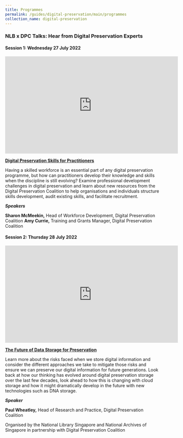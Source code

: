 ```yaml
---
title: Programmes
permalink: /guides/digital-preservation/main/programmes
collection_name: digital-preservation
---
```



### **NLB x DPC Talks:  Hear from Digital Preservation Experts** 



#### **Session 1:  Wednesday 27 July 2022**

<div class="bp-youtube">
<iframe width="560" height="315" src="https://www.youtube.com/embed/t3t6UBG50zw" title="YouTube video player" frameborder="0" allow="accelerometer; autoplay; clipboard-write; encrypted-media; gyroscope; picture-in-picture" allowfullscreen></iframe>

**[Digital Preservation Skills for Practitioners](https://youtu.be/t3t6UBG50zw)**

Having a skilled workforce is an essential part of any digital preservation programme, but how can practitioners develop their knowledge and skills when the discipline is still evolving? Examine professional development challenges in digital preservation and learn about new resources from the Digital Preservation Coalition to help organisations and individuals structure skills development, audit existing skills, and facilitate recruitment.

***Speakers***

**Sharon McMeekin,** Head of Workforce Development, Digital Preservation Coalition
**Amy Currie,** Training and Grants Manager, Digital Preservation Coalition



#### **Session 2:  Thursday 28 July 2022**

<div class="bp-youtube">
<iframe width="560" height="315" src="https://www.youtube.com/embed/PID6Ibuy5J0" title="YouTube video player" frameborder="0" allow="accelerometer; autoplay; clipboard-write; encrypted-media; gyroscope; picture-in-picture" allowfullscreen></iframe>

[**The Future of Data Storage for Preservation**](https://youtu.be/PID6Ibuy5J0)

Learn more about the risks faced when we store digital information and consider the different approaches we take to mitigate those risks and ensure we can preserve our digital information for future generations. Look back at how our thinking has evolved around digital preservation storage over the last few decades, look ahead to how this is changing with cloud storage and how it might dramatically develop in the future with new technologies such as DNA storage.

***Speaker***

**Paul Wheatley,** Head of Research and Practice, Digital Preservation Coalition



Organised by the National Library Singapore and National Archives of Singapore in partnership with Digital Preservation Coalition

 

